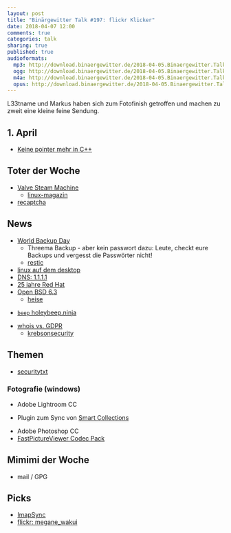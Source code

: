 ```yaml
---
layout: post
title: "Binärgewitter Talk #197: flickr Klicker"
date: 2018-04-07 12:00
comments: true
categories: talk
sharing: true
published: true
audioformats:
  mp3: http://download.binaergewitter.de/2018-04-05.Binaergewitter.Talk.197.mp3
  ogg: http://download.binaergewitter.de/2018-04-05.Binaergewitter.Talk.197.ogg
  m4a: http://download.binaergewitter.de/2018-04-05.Binaergewitter.Talk.197.m4a
  opus: http://download.binaergewitter.de/2018-04-05.Binaergewitter.Talk.197.opus
---
```

L33tname und Markus haben sich zum Fotofinish getroffen und machen zu zweit eine kleine feine Sendung.

## 1. April

- [Keine pointer mehr in C++]( https://www.heise.de/developer/artikel/No-New-New-Das-Ende-von-Zeigern-in-C-4009347.html )

## Toter der Woche
- [Valve Steam Machine]( https://www.heise.de/newsticker/meldung/Valve-scheitert-mit-Steam-Machine-Konzept-4010313.html )
  * [linux-magazin]( http://www.linux-magazin.de/news/steam-machines-vor-dem-aus/ )
- [recaptcha](https://www.heise.de/ix/meldung/Google-beendet-reCAPTCHA-v1-4010679.html )


## News
- [World Backup Day]( https://www.backblaze.com/blog/world-backup-day-2018-backing-up-the-world/ )
  * Threema Backup - aber kein passwort dazu: Leute, checkt eure Backups und vergesst die Passwörter nicht!
  * [restic]( https://restic.net/ )
- [linux auf dem desktop]( https://www.heise.de/newsticker/meldung/WSL-DistroLauncher-Linux-Schmusehilfe-fuer-Windows-4006641.html )
- [DNS: 1.1.1.1]( https://blog.cloudflare.com/announcing-1111/ )
- [25 jahre Red Hat]( https://www.heise.de/ix/meldung/Feier-zum-25-Geburtstag-Red-Hat-erzielt-Umsatzrekord-4008304.html )
- [Open BSD 6.3]( https://www.openbsd.org/63.html )
  * [heise]( https://www.heise.de/newsticker/meldung/OpenBSD-6-3-Meltdown-Spectre-Fix-und-SMP-fuer-ARM64-4009827.html )
* [`beep` holeybeep.ninja]( https://www.heise.de/security/meldung/l-f-Piep-piep-root-4011437.html )
- [whois vs. GDPR]( https://krebsonsecurity.com/2018/02/new-eu-privacy-law-may-weaken-security/ )
  * [krebsonsecurity]( https://krebsonsecurity.com/2018/03/who-is-afraid-of-more-spams-and-scams/ )

## Themen
- [securitytxt](https://securitytxt.org/)

### Fotografie (windows)
- Adobe Lightroom CC
 * Plugin zum Sync von [Smart Collections](http://regex.info/blog/lightroom-goodies/smart-collection-sync)
- Adobe Photoshop CC
- [FastPictureViewer Codec Pack]( https://www.fastpictureviewer.com/codecs/ )

## Mimimi der Woche
- mail / GPG 


## Picks
- [ImapSync]( https://github.com/imapsync/imapsync ) 
- [flickr: megane_wakui](https://www.flickr.com/photos/megane_wakui/)


